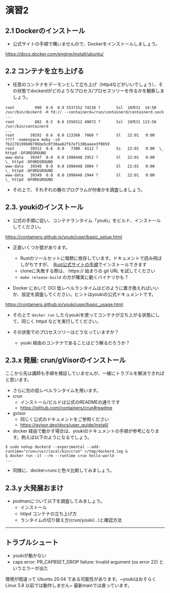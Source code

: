 # 演習2

## 2.1 Dockerのインストール

* 公式サイトの手順で構いませんので、Dockerをインストールしましょう。

https://docs.docker.com/engine/install/ubuntu/

## 2.2 コンテナを立ち上げる

* 任意のコンテナをデーモンとして立ち上げ（httpdなどがいいでしょう）、その状態でdockerdがどのようなプロセス/プロセスツリーを作るかを観察しましょう。

```
root         990  0.0  0.9 5537252 74216 ?       Ssl  10月31  14:50 /usr/bin/dockerd -H fd:// --containerd=/run/containerd/containerd.sock
...
root         802  0.5  0.6 1556512 49072 ?       Ssl  10月31 113:58 /usr/bin/containerd
...
root       39292  0.6  0.0 113368  7868 ?        Sl   22:01   0:00 ???? -namespace moby -id fb2278199b08796be5c0f30aa62fb7ef130baaee3f0059
root       39312  0.6  0.0   7300  4112 ?        Ss   22:01   0:00  \_ httpd -DFOREGROUND
www-data   39347  0.0  0.0 1998448 2952 ?        Sl   22:01   0:00      \_ httpd -DFOREGROUND
www-data   39348  0.0  0.0 1998448 3004 ?        Sl   22:01   0:00      \_ httpd -DFOREGROUND
www-data   39349  0.0  0.0 1998448 2944 ?        Sl   22:01   0:00      \_ httpd -DFOREGROUND

```

* その上で、それぞれの層のプログラムが何者かを調査しましょう。

## 2.3. youkiのインストール

* 公式の手順に従い、コンテナランタイム「youki」をビルド、インストールしてください。

https://containers.github.io/youki/user/basic_setup.html

* 正直いくつか罠があります。
  * Rustのツールセットに暗黙に依存しています。ドキュメントで読み飛ばしがちですが、　[Rust公式サイトの手順](https://www.rust-lang.org/ja/tools/install)でインストールできます
  * cloneに失敗する際は、 https:// 始まりの git URL を試してください
  * `make release-build` の方が確実に動くバイナリかも？

* Docker において OCI 低レベルランタイムはどのように置き換えればいいか、設定を調査してください。ヒントはyoukiの公式ドキュメントです。

https://containers.github.io/youki/user/basic_usage.html

* その上で `docker run` したらyoukiを使ってコンテナが立ち上がる状態にして、同じく httpd などを実行してください。

* その状態でのプロセスツリーはどうなっていますか？
  * youki 経由のコンテナであることはどう解るだろうか？

## 2.3.x 発展: crun/gVisorのインストール

ここから先は講師も手順を検証していませんが、一緒にトラブルを解決できればと思います。

* さらに別の低レベルランタイムを用います。
* crun
  * インストール/ビルドは公式のREADMEの通りです
  * https://github.com/containers/crun#readme
* gvisor
  * 同じく公式のドキュメントをご参照ください
  * https://gvisor.dev/docs/user_guide/install/
* docker 経由で動かす場合は、youkiのドキュメントの手順が参考になります。例えば以下のようになるでしょう。

```
$ sudo nohup dockerd --experimental --add-runtime="crun=/usr/local/bin/crun" >/tmp/dockerd.log &
$ docker run -it --rm --runtime crun hello-world
...
```

* 同様に、docker+runcと色々比較してみましょう。

## 2.3.y 大発展おまけ

* podmanについて以下を調査してみましょう。
  * インストール
  * httpd コンテナの立ち上げ方
  * ランタイムの切り替え方(crun/youki/...)と確認方法

----

## トラブルシュート

* youkiが動かない
* caps error: PR_CAPBSET_DROP failure: Invalid argument (os error 22) というエラーが出た

環境が間違って Ubuntu 20.04 である可能性があります。~youkiはおそらく Linux 5.8 以前では動作しません~ 最新mainでは直っています。

